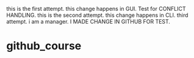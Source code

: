 this is the first attempt. this change happens in GUI.
Test for CONFLICT HANDLING.
this is the second attempt. this change happens in CLI.
third attempt.
i am a manager.
I  MADE CHANGE IN GITHUB FOR TEST.
# github_course
